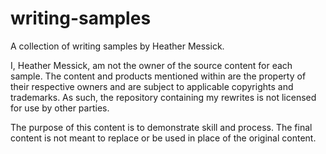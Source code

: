 # writing-samples
A collection of writing samples by Heather Messick.

I, Heather Messick, am not the owner of the source content for each sample. The content and products mentioned within are the property of their respective owners and are subject to applicable copyrights and trademarks. As such, the repository containing my rewrites is not licensed for use by other parties.

The purpose of this content is to demonstrate skill and process. The final content is not meant to replace or be used in place of the original content.
